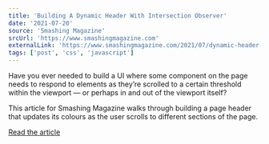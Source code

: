 ```yaml
---
title: 'Building A Dynamic Header With Intersection Observer'
date: '2021-07-20'
source: 'Smashing Magazine'
srcUrl: 'https://www.smashingmagazine.com'
externalLink: 'https://www.smashingmagazine.com/2021/07/dynamic-header-intersection-observer/#comments-dynamic-header-intersection-observer'
tags: ['post', 'css', 'javascript']
---
```


Have you ever needed to build a UI where some component on the page needs to respond to elements as they’re scrolled to a certain threshold within the viewport — or perhaps in and out of the viewport itself?

This article for Smashing Magazine walks through building a page header that updates its colours as the user scrolls to different sections of the page.

[Read the article](https://www.smashingmagazine.com/2021/07/dynamic-header-intersection-observer/#comments-dynamic-header-intersection-observer)
